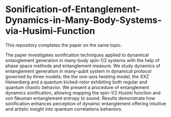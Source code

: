 # Sonification-of-Entanglement-Dynamics-in-Many-Body-Systems-via-Husimi-Function

This repository completes the paper on the same topic. 

The paper investigates sonification techniques applied to dynamical entanglement generation in many-body spin-$1/2$ systems with the help of phase space methods and entanglement measure. 
We study dynamics of entanglement generation in many-qubit system in dynamical protocol governed by three models: the the one-axis twisting model, the XXZ Heisenberg and a quantum kicked-rotor exhibiting both regular and quantum chaotic behavior. We present a procedure of entanglement dynamics sonification, allowing mapping the spin-$1/2$ Husimi function and von Neuman entanglement entropy to sound.
Results demonstrate how sonification enhances perception of dynamic entanglement offering intuitive and artistic insight into quantum correlations behaviors.
